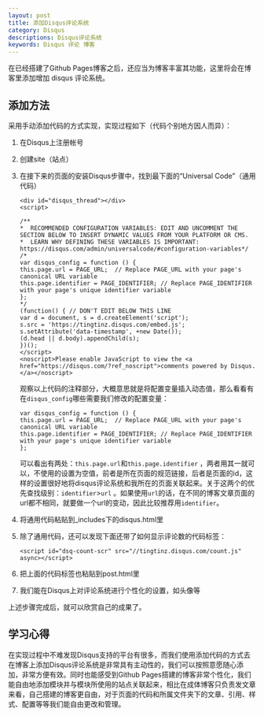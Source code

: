 ```yaml
---
layout: post
title: 添加Disqus评论系统
category: Disqus
descriptions: Disqus评论系统
keywords: Disqus 评论 博客
---
```


在已经搭建了Github Pages博客之后，还应当为博客丰富其功能，这里将会在博客里添加增加 disqus 评论系统。

<!-- more --> 

## 添加方法

采用手动添加代码的方式实现，实现过程如下（代码个别地方因人而异）：

1. 在Disqus上注册帐号

2. 创建site（站点）

3. 在接下来的页面的安装Disqus步骤中，找到最下面的“Universal Code”（通用代码）

   ```
   <div id="disqus_thread"></div>
   <script>

   /**
   *  RECOMMENDED CONFIGURATION VARIABLES: EDIT AND UNCOMMENT THE SECTION BELOW TO INSERT DYNAMIC VALUES FROM YOUR PLATFORM OR CMS.
   *  LEARN WHY DEFINING THESE VARIABLES IS IMPORTANT: https://disqus.com/admin/universalcode/#configuration-variables*/
   /*
   var disqus_config = function () {
   this.page.url = PAGE_URL;  // Replace PAGE_URL with your page's canonical URL variable
   this.page.identifier = PAGE_IDENTIFIER; // Replace PAGE_IDENTIFIER with your page's unique identifier variable
   };
   */
   (function() { // DON'T EDIT BELOW THIS LINE
   var d = document, s = d.createElement('script');
   s.src = 'https://tingtinz.disqus.com/embed.js';
   s.setAttribute('data-timestamp', +new Date());
   (d.head || d.body).appendChild(s);
   })();
   </script>
   <noscript>Please enable JavaScript to view the <a href="https://disqus.com/?ref_noscript">comments powered by Disqus.</a></noscript>
   ```
   观察以上代码的注释部分，大概意思就是将配置变量插入动态值，那么看看有在`disqus_config`哪些需要我们修改的配置变量：

   ```
   var disqus_config = function () {
   this.page.url = PAGE_URL;  // Replace PAGE_URL with your page's canonical URL variable
   this.page.identifier = PAGE_IDENTIFIER; // Replace PAGE_IDENTIFIER with your page's unique identifier variable
   };
   ```

   可以看出有两处：`this.page.url`和`this.page.identifier` ，两者用其一就可以，不使用的设置为空值，前者是所在页面的规范链接，后者是页面的id，这样的设置很好地将disqus评论系统和我所在的页面关联起来。关于这两个的优先查找级别：`identifier`>`url` 。如果使用`url`的话，在不同的博客文章页面的url都不相同，就要做一个url的变动，因此比较推荐用`identifier`。

4. 将通用代码粘贴到_includes下的disqus.html里

5. 除了通用代码，还可以发现下面还带了如何显示评论数的代码标签：

   ```
   <script id="dsq-count-scr" src="//tingtinz.disqus.com/count.js" async></script>
   ```

6. 把上面的代码标签也粘贴到post.html里

7. 我们能在Disqus上对评论系统进行个性化的设置，如头像等

上述步骤完成后，就可以欣赏自己的成果了。

## 学习心得

在实现过程中不难发现Disqus支持的平台有很多，而我们使用添加代码的方式去在博客上添加Disqus评论系统是非常具有主动性的，我们可以按照意愿随心添加，非常方便有效。同时也能感受到Github Pages搭建的博客非常个性化，我们能自由地添加模块并与模块所使用的站点关联起来，相比在成体博客只负责发文章来看，自己搭建的博客更自由，对于页面的代码和所属文件夹下的文章、引用、样式、配置等等我们能自由更改和管理。